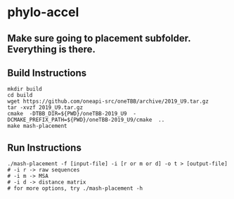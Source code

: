 # phylo-accel

## Make sure going to placement subfolder. Everything is there.

## Build Instructions
```
mkdir build
cd build
wget https://github.com/oneapi-src/oneTBB/archive/2019_U9.tar.gz
tar -xvzf 2019_U9.tar.gz
cmake  -DTBB_DIR=${PWD}/oneTBB-2019_U9  -DCMAKE_PREFIX_PATH=${PWD}/oneTBB-2019_U9/cmake  ..
make mash-placement
```

## Run Instructions
```
./mash-placement -f [input-file] -i [r or m or d] -o t > [output-file]
# -i r -> raw sequences
# -i m -> MSA
# -i d -> distance matrix
# for more options, try ./mash-placement -h
```

